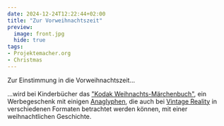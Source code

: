 ```yaml
---
date: 2024-12-24T12:22:44+02:00
title: "Zur Vorweihnachtszeit"
preview:
  image: front.jpg
  hide: true
tags:
- Projektemacher.org
- Christmas
---
```


Zur Einstimmung in die Vorweihnachtszeit...
<!--more-->

...wird bei Kinderbücher das ["Kodak Weihnachts-Märchenbuch"](https://xn--kinderbcher-zhb.projektemacher.org/post/weihnachts-maerchenbuch), ein Werbegeschenk mit einigen [Anaglyphen](https://de.wikipedia.org/wiki/Anaglyph_3D), die auch bei [Vintage Reality](https://vintagereality.projektemacher.org/post/weihnachts-maerchenbuch) in verschiedenen Formaten betrachtet werden können, mit einer weihnachtlichen Geschichte.
